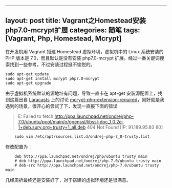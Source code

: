 ---
layout: post
title: Vagrant之Homestead安装php7.0-mcrypt扩展
categories: 随笔
tags: [Vagrant, Php, Homestead, Mcrypt]
---------------------------------------
在开发机用 Vagrant 搭建 Homestead 虚拟环境，虚拟机中的 Linux 系统安装的 PHP 版本是 7.0，而且默认是没有安装 php7.0-mcrypt 扩展。经过一番关键词搜索找到一些参考，不过安装过程挺不愉悦的。

```
sudo apt-get update
sudo apt-get install mcrypt php7.0-mcrypt
sudo apt-get upgrade
```

由于虚拟机系统默认的源地址有问题，导致一直卡在 apt-get 安装源配置上，找到这篇出自 [Laracasts](https://www.laracasts.com/) 上的讨论 [mcrypt-php-extension-required](https://www.laracasts.com/discuss/channels/general-discussion/mcrypt-php-extension-required)，刚好就是我遇到的场景，很开心的尝试了下，发现一直报下面的错误

> E: Failed to fetch http://ppa.launchpad.net/ondrej/php-7.0/ubuntu/pool/main/o/openssl/libssl-doc_1.0.2e-1+deb.sury.org~trusty+1_all.deb 404 Not Found [IP: 91.189.95.83 80]

```
    sudo vim /etc/apt/sources.list.d/ondrej-php-7_0-trusty.list
```
   
修改配置为：

```
    deb http://ppa.launchpad.net/ondrej/php/ubuntu trusty main
    # deb http://ppa.launchpad.net/ondrej/php-7.0/ubuntu trusty main
    # deb-src http://ppa.launchpad.net/ondrej/php-7.0/ubuntu trusty main
```

几经周折最终还是安装好了，对于搭建的虚拟环境还是很满意。

